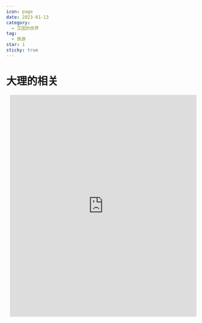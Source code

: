 ```yaml
---
icon: page
date: 2023-01-13
category:
  - 艾因的世界
tag:
  - 旅游
star: 1
sticky: true 
---
```


# 大理的相关

<iframe class="ifra" id="embed_dom" name="embed_dom" frameborder="0"  src="https://www.processon.com/embed/63bbb5ea02b9ad68cd93b63d"></iframe>

<style>
.ifra{
  display:block;
  margin-left:10px;
  margin-top:10px;
  width:100%; 
  height:600px;
}

</style>
